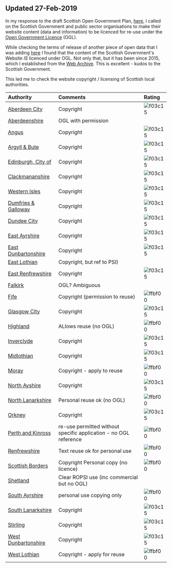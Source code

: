 ## Updated 27-Feb-2019

In my response to the draft Scottish Open Government Plan, [here](https://codethecity.co.uk/2018/11/25/response-to-scotlands-draft-action-plan-on-open-government/), I called on the Scottish Government and public sector organisations to make their website content (data and information) to be licenced for re-use under the [Open Government Licence](http://www.nationalarchives.gov.uk/doc/open-government-licence/version/3/) (OGL). 

While checking the terms of release of another piece of open data that I was adding [here](README.md) I found that the content of the Scottish Government's Website *IS* licenced under OGL. Not only that, but it has been since 2015, which I established from the [Web Archive](https://web.archive.org/web/20150701000000*/http://www.gov.scot/). This is excellent - kudos to the Scottish Government. 

This led me to check the website copyright / licensing of Scottish local authorities. 


|Authority| Comments|Rating|
|:------|:--------|:-----|
|[Aberdeen City](https://www.aberdeencity.gov.uk/terms-and-conditions)| Copyright|![f03c15](https://placehold.it/15/f03c15/000000?text=+)|
|[Aberdeenshire](https://www.aberdeenshire.gov.uk/online/re-use-information/)|OGL with permission||
|[Angus](https://www.angus.gov.uk/terms_and_disclaimer)|Copyright|![f03c15](https://placehold.it/15/f03c15/000000?text=+)|
|[Argyll & Bute](https://www.argyll-bute.gov.uk/privacy-policy)|Copyright|![f03c15](https://placehold.it/15/f03c15/000000?text=+)|
|[Edinburgh, City of](http://www.edinburgh.gov.uk/terms)|Copyright|![f03c15](https://placehold.it/15/f03c15/000000?text=+)|
|[Clackmananshire](https://www.clacks.gov.uk/)|Copyright|![f03c15](https://placehold.it/15/f03c15/000000?text=+)|
|[Western Isles](https://www.cne-siar.gov.uk)|Copyright|![f03c15](https://placehold.it/15/f03c15/000000?text=+)|
|[Dumfries & Galloway](https://www.dumgal.gov.uk/)| Copyright|![f03c15](https://placehold.it/15/f03c15/000000?text=+)|
|[Dundee City](https://www.dundeecity.gov.uk/)| Copyright|![f03c15](https://placehold.it/15/f03c15/000000?text=+)|
|[East Ayrshire](https://www.east-ayrshire.gov.uk/help/CopyrightandDisclaimer.aspx)|Copyright|![f03c15](https://placehold.it/15/f03c15/000000?text=+)|
|[East Dunbartonshire](https://www.eastdunbarton.gov.uk/copyright-disclaimer)| Copyright|![f03c15](https://placehold.it/15/f03c15/000000?text=+)|
|[East Lothian](https://www.eastlothian.gov.uk/info/210598/access_to_information/12300/access_to_information/5)|Copyright, but ref to PSI)||
|[East Renfrewshire](https://www.eastrenfrewshire.gov.uk/Home)|Copyright|![f03c15](https://placehold.it/15/f03c15/000000?text=+)|
|[Falkirk](http://www.falkirk.gov.uk/services/council-democracy/access-to-information/reuse-information.aspx)|OGL? Ambiguous||
|[Fife](https://www.fifedirect.org.uk/footer/index.cfm?fuseaction=tandc.display#section2)|Copyright (permission to reuse)|![ffbf00](https://placehold.it/15/ffbf00/000000?text=+)|
|[Glasgow City](https://www.glasgow.gov.uk/index.aspx?articleid=17250)|Copyright|![f03c15](https://placehold.it/15/f03c15/000000?text=+)|
|[Highland](https://www.highland.gov.uk/info/591/council_and_government/724/terms_and_disclaimer)|ALlows reuse (no OGL)|![ffbf00](https://placehold.it/15/ffbf00/000000?text=+)|
|[Inverclyde](https://www.inverclyde.gov.uk/site-basics/copyright)|Copyright|![f03c15](https://placehold.it/15/f03c15/000000?text=+)|
|[Midlothian](https://www.midlothian.gov.uk/terms)|Copyright|![f03c15](https://placehold.it/15/f03c15/000000?text=+)|
|[Moray](http://www.moray.gov.uk/moray_standard/page_41071.html)|Copyright - apply to reuse |![ffbf00](https://placehold.it/15/ffbf00/000000?text=+)|
|[North Ayshire](https://www.north-ayrshire.gov.uk/disclaimer.aspx)|Copyright|![f03c15](https://placehold.it/15/f03c15/000000?text=+)|
|[North Lanarkshire](https://www.northlanarkshire.gov.uk/index.aspx?articleid=15005)|Personal reuse ok (no OGL)|![ffbf00](https://placehold.it/15/ffbf00/000000?text=+)|
|[Orkney](http://www.orkney.gov.uk)|Copyright|![f03c15](https://placehold.it/15/f03c15/000000?text=+)|
|[Perth and Kinross](https://www.pkc.gov.uk/article/15583/Terms-and-disclaimer)|re-use permitted without specific application - no OGL reference|![ffbf00](https://placehold.it/15/ffbf00/000000?text=+)|
|[Renfrewshire](http://www.renfrewshire.gov.uk/article/2202/Copyright)|Text reuse ok for personal use |![ffbf00](https://placehold.it/15/ffbf00/000000?text=+)|
|[Scottish Borders](https://www.scotborders.gov.uk/terms)|Copyright Personal copy (no licence)|![ffbf00](https://placehold.it/15/ffbf00/000000?text=+)|
|[Shetland](https://www.shetland.gov.uk/information-rights/Re-useofPublicSectorInformation.asp)|Clear ROPSI use (inc commercial but no OGL)||
|[South Ayrshire](https://www.south-ayrshire.gov.uk/terms/)|personal use copying only|![ffbf00](https://placehold.it/15/ffbf00/000000?text=+)|
|[South Lanarkshire](http://www.southlanarkshire.gov.uk/term)|Copyright |![f03c15](https://placehold.it/15/f03c15/000000?text=+)|
|[Stirling](https://www.stirling.gov.uk/council-democracy/information-performance-statistics/service-standards/internet-services-standards/)|Copyright |![f03c15](https://placehold.it/15/f03c15/000000?text=+)|
|[West Dunbartonshire](http://www.west-dunbarton.gov.uk/terms/)|Copyright|![f03c15](https://placehold.it/15/f03c15/000000?text=+)|
|[West Lothian](https://www.westlothian.gov.uk/terms)|Copyright - apply for reuse |![ffbf00](https://placehold.it/15/ffbf00/000000?text=+)|

